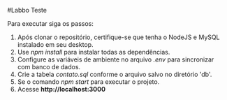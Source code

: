 #Labbo Teste

Para executar siga os passos:

1. Após clonar o repositório, certifique-se que tenha o NodeJS e MySQL instalado em seu desktop.
2. Use <i>npm install</i> para instalar todas as dependências.
3. Configure as variáveis de ambiente no arquivo <i>.env</i> para sincronizar com banco de dados.
4. Crie a tabela <i>contato.sql</i> conforme o arquivo salvo no diretório 'db'.
5. Se o comando <i>npm start</i> para executar o projeto.
6. Acesse <strong>http://localhost:3000

